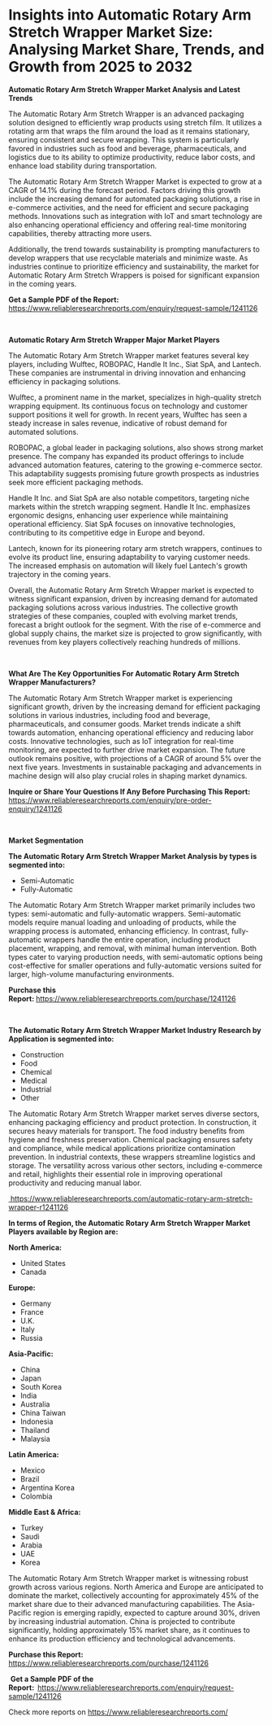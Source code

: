 <p><h1>Insights into Automatic Rotary Arm Stretch Wrapper Market Size: Analysing Market Share, Trends, and Growth from 2025 to 2032</h1></p><p><strong>Automatic Rotary Arm Stretch Wrapper Market Analysis and Latest Trends</strong></p>
<p><p>The Automatic Rotary Arm Stretch Wrapper is an advanced packaging solution designed to efficiently wrap products using stretch film. It utilizes a rotating arm that wraps the film around the load as it remains stationary, ensuring consistent and secure wrapping. This system is particularly favored in industries such as food and beverage, pharmaceuticals, and logistics due to its ability to optimize productivity, reduce labor costs, and enhance load stability during transportation.</p><p>The Automatic Rotary Arm Stretch Wrapper Market is expected to grow at a CAGR of 14.1% during the forecast period. Factors driving this growth include the increasing demand for automated packaging solutions, a rise in e-commerce activities, and the need for efficient and secure packaging methods. Innovations such as integration with IoT and smart technology are also enhancing operational efficiency and offering real-time monitoring capabilities, thereby attracting more users.</p><p>Additionally, the trend towards sustainability is prompting manufacturers to develop wrappers that use recyclable materials and minimize waste. As industries continue to prioritize efficiency and sustainability, the market for Automatic Rotary Arm Stretch Wrappers is poised for significant expansion in the coming years.</p></p>
<p><strong>Get a Sample PDF of the Report:&nbsp;</strong> <a href="https://www.reliableresearchreports.com/enquiry/request-sample/1241126?utm_campaign=2413&utm_medium=2&utm_source=Github&utm_content=ia&utm_term=22022025&utm_id=automatic-rotary-arm-stretch-wrapper">https://www.reliableresearchreports.com/enquiry/request-sample/1241126</a></p>
<p>&nbsp;</p>
<p><strong>Automatic Rotary Arm Stretch Wrapper Major Market Players</strong></p>
<p><p>The Automatic Rotary Arm Stretch Wrapper market features several key players, including Wulftec, ROBOPAC, Handle It Inc., Siat SpA, and Lantech. These companies are instrumental in driving innovation and enhancing efficiency in packaging solutions.</p><p>Wulftec, a prominent name in the market, specializes in high-quality stretch wrapping equipment. Its continuous focus on technology and customer support positions it well for growth. In recent years, Wulftec has seen a steady increase in sales revenue, indicative of robust demand for automated solutions.</p><p>ROBOPAC, a global leader in packaging solutions, also shows strong market presence. The company has expanded its product offerings to include advanced automation features, catering to the growing e-commerce sector. This adaptability suggests promising future growth prospects as industries seek more efficient packaging methods.</p><p>Handle It Inc. and Siat SpA are also notable competitors, targeting niche markets within the stretch wrapping segment. Handle It Inc. emphasizes ergonomic designs, enhancing user experience while maintaining operational efficiency. Siat SpA focuses on innovative technologies, contributing to its competitive edge in Europe and beyond.</p><p>Lantech, known for its pioneering rotary arm stretch wrappers, continues to evolve its product line, ensuring adaptability to varying customer needs. The increased emphasis on automation will likely fuel Lantech's growth trajectory in the coming years.</p><p>Overall, the Automatic Rotary Arm Stretch Wrapper market is expected to witness significant expansion, driven by increasing demand for automated packaging solutions across various industries. The collective growth strategies of these companies, coupled with evolving market trends, forecast a bright outlook for the segment. With the rise of e-commerce and global supply chains, the market size is projected to grow significantly, with revenues from key players collectively reaching hundreds of millions.</p></p>
<p>&nbsp;</p>
<p><strong>What Are The Key Opportunities For Automatic Rotary Arm Stretch Wrapper Manufacturers?</strong></p>
<p><p>The Automatic Rotary Arm Stretch Wrapper market is experiencing significant growth, driven by the increasing demand for efficient packaging solutions in various industries, including food and beverage, pharmaceuticals, and consumer goods. Market trends indicate a shift towards automation, enhancing operational efficiency and reducing labor costs. Innovative technologies, such as IoT integration for real-time monitoring, are expected to further drive market expansion. The future outlook remains positive, with projections of a CAGR of around 5% over the next five years. Investments in sustainable packaging and advancements in machine design will also play crucial roles in shaping market dynamics.</p></p>
<p><strong>Inquire or Share Your Questions If Any Before Purchasing This Report:</strong> <a href="https://www.reliableresearchreports.com/enquiry/pre-order-enquiry/1241126?utm_campaign=2413&utm_medium=2&utm_source=Github&utm_content=ia&utm_term=22022025&utm_id=automatic-rotary-arm-stretch-wrapper">https://www.reliableresearchreports.com/enquiry/pre-order-enquiry/1241126</a></p>
<p>&nbsp;</p>
<p><strong>Market Segmentation</strong></p>
<p><strong>The Automatic Rotary Arm Stretch Wrapper Market Analysis by types is segmented into:</strong></p>
<p><ul><li>Semi-Automatic</li><li>Fully-Automatic</li></ul></p>
<p><p>The Automatic Rotary Arm Stretch Wrapper market primarily includes two types: semi-automatic and fully-automatic wrappers. Semi-automatic models require manual loading and unloading of products, while the wrapping process is automated, enhancing efficiency. In contrast, fully-automatic wrappers handle the entire operation, including product placement, wrapping, and removal, with minimal human intervention. Both types cater to varying production needs, with semi-automatic options being cost-effective for smaller operations and fully-automatic versions suited for larger, high-volume manufacturing environments.</p></p>
<p><strong>Purchase this Report:&nbsp;</strong><a href="https://www.reliableresearchreports.com/purchase/1241126?utm_campaign=2413&utm_medium=2&utm_source=Github&utm_content=ia&utm_term=22022025&utm_id=automatic-rotary-arm-stretch-wrapper">https://www.reliableresearchreports.com/purchase/1241126</a></p>
<p>&nbsp;</p>
<p><strong>The Automatic Rotary Arm Stretch Wrapper Market Industry Research by Application is segmented into:</strong></p>
<p><ul><li>Construction</li><li>Food</li><li>Chemical</li><li>Medical</li><li>Industrial</li><li>Other</li></ul></p>
<p><p>The Automatic Rotary Arm Stretch Wrapper market serves diverse sectors, enhancing packaging efficiency and product protection. In construction, it secures heavy materials for transport. The food industry benefits from hygiene and freshness preservation. Chemical packaging ensures safety and compliance, while medical applications prioritize contamination prevention. In industrial contexts, these wrappers streamline logistics and storage. The versatility across various other sectors, including e-commerce and retail, highlights their essential role in improving operational productivity and reducing manual labor.</p></p>
<p><a href="https://www.reliableresearchreports.com/automatic-rotary-arm-stretch-wrapper-r1241126?utm_campaign=2413&utm_medium=2&utm_source=Github&utm_content=ia&utm_term=22022025&utm_id=automatic-rotary-arm-stretch-wrapper">&nbsp;https://www.reliableresearchreports.com/automatic-rotary-arm-stretch-wrapper-r1241126</a></p>
<p><strong>In terms of Region, the Automatic Rotary Arm Stretch Wrapper Market Players available by Region are:</strong></p>
<p>
    <p> <strong> North America: </strong>
        <ul>
            <li>United States</li>
            <li>Canada</li>
        </ul>
        </p> 
    <p> <strong> Europe: </strong>
        <ul>
            <li>Germany</li>
            <li>France</li>
            <li>U.K.</li>
            <li>Italy</li>
            <li>Russia</li>
        </ul>
        </p> 
    <p> <strong> Asia-Pacific: </strong>
        <ul>
            <li>China</li>
            <li>Japan</li>
            <li>South Korea</li>
            <li>India</li>
            <li>Australia</li>
            <li>China Taiwan</li>
            <li>Indonesia</li>
            <li>Thailand</li>
            <li>Malaysia</li>
        </ul>
        </p> 
    <p> <strong> Latin America: </strong>
        <ul>
            <li>Mexico</li>
            <li>Brazil</li>
            <li>Argentina Korea</li>
            <li>Colombia</li>
        </ul>
        </p> 
    <p> <strong> Middle East & Africa: </strong>
        <ul>
            <li>Turkey</li>
            <li>Saudi</li>
            <li>Arabia</li>
            <li>UAE</li>
            <li>Korea</li>
        </ul>
    </p>
    </p>
<p><p>The Automatic Rotary Arm Stretch Wrapper market is witnessing robust growth across various regions. North America and Europe are anticipated to dominate the market, collectively accounting for approximately 45% of the market share due to their advanced manufacturing capabilities. The Asia-Pacific region is emerging rapidly, expected to capture around 30%, driven by increasing industrial automation. China is projected to contribute significantly, holding approximately 15% market share, as it continues to enhance its production efficiency and technological advancements.</p></p>
<p><strong>Purchase this Report: </strong><a href="https://www.reliableresearchreports.com/purchase/1241126?utm_campaign=2413&utm_medium=2&utm_source=Github&utm_content=ia&utm_term=22022025&utm_id=automatic-rotary-arm-stretch-wrapper">https://www.reliableresearchreports.com/purchase/1241126</a></p>
<p>&nbsp;<strong>Get a Sample PDF of the Report:&nbsp;&nbsp;</strong><a href="https://www.reliableresearchreports.com/enquiry/request-sample/1241126?utm_campaign=2413&utm_medium=2&utm_source=Github&utm_content=ia&utm_term=22022025&utm_id=automatic-rotary-arm-stretch-wrapper">https://www.reliableresearchreports.com/enquiry/request-sample/1241126</a></p>
<p><strong></strong></p>
<p>Check more reports on <a href="https://www.reliableresearchreports.com/?utm_campaign=2413&utm_medium=2&utm_source=Github&utm_content=ia&utm_term=22022025&utm_id=automatic-rotary-arm-stretch-wrapper">https://www.reliableresearchreports.com/</a></p>